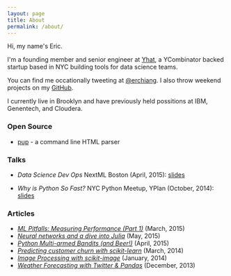 ```yaml
---
layout: page
title: About
permalink: /about/
---
```


Hi, my name's Eric.

I'm a founding member and senior engineer at <a href="https://yhathq.com/" target="_blank">Yhat</a>, a YCombinator backed startup based in NYC building tools for data science teams.

You can find me occationally tweeting at [@erchiang](https://twitter.com/erchiang). I also throw weekend projects on my [GitHub](https://github.com/ericchiang).

I currently live in Brooklyn and have previously held possitions at IBM, Genentech, and Cloudera.

### Open Source

* [pup](https://github.com/ericchiang/pup) - a command line HTML parser

### Talks

* _Data Science Dev Ops_ NextML Boston (April, 2015): [slides](http://www.slideshare.net/ericmchiang/nextml-boston-data-science-dev-ops)

* _Why is Python So Fast?_ NYC Python Meetup, YPlan (October, 2014): [slides](https://docs.google.com/presentation/d/1dQOflsmAaSDa4RC4l7JxkqBVTFENdkG6KjdB39ss3eo/edit?usp=sharing)

### Articles

* [_ML Pitfalls: Measuring Performance (Part 1)_](http://blog.yhathq.com/posts/measuring-model-performance-1.html) (March, 2015)
* [_Neural networks and a dive into Julia_](http://blog.yhathq.com/posts/julia-neural-networks.html) (May, 2015)
* [_Python Multi-armed Bandits (and Beer!)_](http://blog.yhathq.com/posts/the-beer-bandit.html) (April, 2015)
* [_Predicting customer churn with scikit-learn_](http://blog.yhathq.com/posts/predicting-customer-churn-with-sklearn.html) (March, 2014)
* [_Image Processing with scikit-image_](http://blog.yhathq.com/posts/image-processing-with-scikit-image.html) (January, 2014)
* [_Weather Forecasting with Twitter & Pandas_](http://blog.yhathq.com/posts/predict-weather-with-kaggle-twitter-emoticons-pandas.html) (December, 2013)
